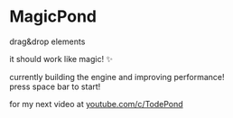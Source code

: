 # MagicPond
drag&amp;drop elements

it should work like magic! ✨

currently building the engine and improving performance!<br>
press space bar to start!

for my next video at [youtube.com/c/TodePond](https://youtube.com/c/TodePond)
